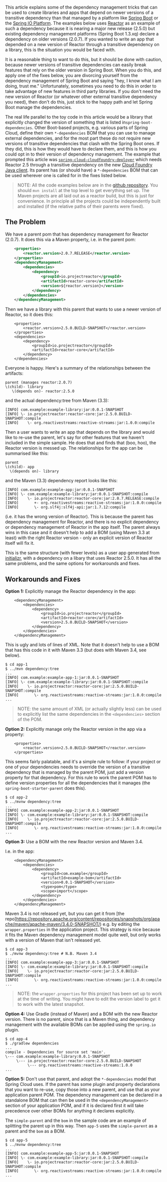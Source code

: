 This article explains some of the dependency management tricks that
can be used to create libraries and apps that depend on newer versions
of a transitive dependency than that managed by a platform like
[Spring Boot](https://projects.spring.io/spring-boot) or the
[Spring IO Platform](http://platform.spring.io/platform/). The
examples below uses [Reactor](https://projectreactor.io) as an example
of such a dependency because it is nearing a major new release (2.5.0)
but existing dependency management platforms (Spring Boot 1.3.xq)
declare a dependency on older versions (2.0.7). If you wanted to write
an app that depended on a new version of Reactor through a transitive
dependency on a library, this is the situation you would be faced
with.

It is a reasonable thing to want to do this, but it should be done
with caution, because newer versions of transitive dependencies can
easily break features that rely on the older version in Spring
Boot. When you do this, and apply one of the fixes below, you are
divorcing yourself from the dependency management of Spring Boot and
saying "hey, I know what I am doing, trust me."  Unfortunately,
sometimes you need to do this in order to take advantage of new
features in third party libraries. If you don't need the new version
of Reactor (or whatever other external transitive dependency you
need), then don't do this, just stick to the happy path and let Spring
Boot manage the dependencies.

The real life parallel to the toy code in this article would be a
library that explicitly changed the version of something that is
listed in`spring-boot-dependencies`. Other Boot-based projects,
e.g. various parts of Spring Cloud, define their own `*-dependencies`
BOM that you can use to manage external dependencies, and for the most
part these do not require new versions of transitive dependencies that
clash with the Spring Boot ones. If they did, this is how they would
have to declare them, and this is how you could opt in to their
version of dependency management. The example that prompted this
article was
[`spring-cloud-cloudfoundry-deployer`](https://github.com/spring-cloud/spring-cloud-cloudfoundry-deployer)
which needs Reactor 2.5 through a transitive dependency on the new
[Cloud Foundry Java client](https://github.com/cloudfoundry/cf-java-client). Its
parent has (or should have) a `*-dependencies` BOM that can be used
wherever one is called for in the fixes listed below.

> NOTE: All the code examples below are in the
> [github repository](https:github.com/dsyer/dependency-hell). You
> should `mvn install` at the top level to get everything set up. The
> Maven projects are all laid out as a reactor build, but this is just
> for convenience. In principle all the projects could be
> independently built and installed (if the relative paths of their
> parents were fixed).

## The Problem

We have a parent pom that has dependency management for Reactor
(2.0.7). It does this via a Maven property, i.e. in the parent pom:

```xml
	<properties>
		<reactor.version>2.0.7.RELEASE</reactor.version>
	</properties>
	<dependencyManagement>
		<dependencies>
			<dependency>
				<groupId>io.projectreactor</groupId>
				<artifactId>reactor-core</artifactId>
				<version>${reactor.version}</version>
			</dependency>
		</dependencies>
	</dependencyManagement>
```

Then we have a library with this parent that wants to use a newer
version of Reactor, so it does this:

```
	<properties>
		<reactor.version>2.5.0.BUILD-SNAPSHOT</reactor.version>
	</properties>
	<dependencies>
		<dependency>
			<groupId>io.projectreactor</groupId>
			<artifactId>reactor-core</artifactId>
		</dependency>
	</dependencies>
```

Everyone is happy. Here's a summary of the relationships between the
artifacts:

```
parent (manages reactor:2.0.7)
\(child)- library
   \(depends on)- reactor:2.5.0
```

and the actual dependency:tree from Maven (3.3):

```
[INFO] com.example:example-library:jar:0.0.1-SNAPSHOT
[INFO] \- io.projectreactor:reactor-core:jar:2.5.0.BUILD-SNAPSHOT:compile
[INFO]    \- org.reactivestreams:reactive-streams:jar:1.0.0:compile
```

Then a user wants to write an app that depends on the library and
would like to re-use the parent, let's say for other features that we
haven't included in the simple sample. He does that and finds that
(boo, hoo), the Reactor version is messed up. The relationships for
the app can be summarised like this:

```
parent
\(child)- app
  \(depends on)- library
```

and the Maven (3.3) dependency report looks like this:

```
[INFO] com.example:example-app:jar:0.0.1-SNAPSHOT
[INFO] \- com.example:example-library:jar:0.0.1-SNAPSHOT:compile
[INFO]    \- io.projectreactor:reactor-core:jar:2.0.7.RELEASE:compile
[INFO]       +- org.reactivestreams:reactive-streams:jar:1.0.0:compile
[INFO]       \- org.slf4j:slf4j-api:jar:1.7.12:compile
```

(i.e. it has the wrong version of Reactor). This is because the parent
has dependency management for Reactor, and there is no explicit
dependency or dependency management of Reactor in the app itself. The
parent always wins in this case and it doesn't help to add a BOM
(using Maven 3.3 at least) with the right Reactor version - only an
explicit version of Reactor itself will fix it.

This is the same structure (with fewer levels) as a user app generated
from [initializr](https://start.spring.io), with a dependency on a
libary that uses Reactor 2.5.0. It has all the same problems, and the
same options for workarounds and fixes.

## Workarounds and Fixes

**Option 1:** Explicitly manage the Reactor dependency in the app:

```
	<dependencyManagement>
		<dependencies>
			<dependency>
				<groupId>io.projectreactor</groupId>
				<artifactId>reactor-core</artifactId>
				<version>2.5.0.BUILD-SNAPSHOT</version>
			</dependency>
		</dependencies>
	</dependencyManagement>
```

This is ugly and lots of lines of XML. Note that it doesn't help to
use a BOM that has this code in it with Maven 3.3 (but does with
Maven 3.4, see below).

```
$ cd app-1
$ ../mvn dependency:tree
...
[INFO] com.example:example-app-1:jar:0.0.1-SNAPSHOT
[INFO] \- com.example:example-library:jar:0.0.1-SNAPSHOT:compile
[INFO]    \- io.projectreactor:reactor-core:jar:2.5.0.BUILD-SNAPSHOT:compile
[INFO]       \- org.reactivestreams:reactive-streams:jar:1.0.0:compile
...
```

> NOTE: the same amount of XML (or actually slightly less) can be used
> to explicitly list the same dependencies in the `<dependencies>`
> section of the POM.

**Option 2:** Explicitly manage only the Reactor version in the app via a
 property:

```
	<properties>
		<reactor.version>2.5.0.BUILD-SNAPSHOT</reactor.version>
	</properties>
```

This seems fairly palatable, and it's a simple rule to follow: if your
project or one of your dependencies needs to override the version of a
transitive dependency that is managed by the parent POM, just add a
version property for that dependency. For this rule to work the parent
POM has to define version properties for all the dependencies that it
manages (the `spring-boot-starter-parent` does this).

```
$ cd app-2
$ ../mvnw dependency:tree
...
[INFO] com.example:example-app-2:jar:0.0.1-SNAPSHOT
[INFO] \- com.example:example-library:jar:0.0.1-SNAPSHOT:compile
[INFO]    \- io.projectreactor:reactor-core:jar:2.5.0.BUILD-SNAPSHOT:compile
[INFO]       \- org.reactivestreams:reactive-streams:jar:1.0.0:compile
...
```

**Option 3:** Use a BOM with the new Reactor version and Maven 3.4.

I.e. in the app:

```
	<dependencyManagement>
		<dependencies>
			<dependency>
				<groupId>com.example</groupId>
				<artifactId>example-bom</artifactId>
				<version>0.0.1-SNAPSHOT</version>
				<type>pom</type>
				<scope>import</scope>
			</dependency>
		</dependencies>
	</dependencyManagement>
```

Maven 3.4 is not released yet, but you can get it from
[the repo]https://repository.apache.org/content/repositories/snapshots/org/apache/maven/apache-maven/3.4.0-SNAPSHOT/)
e.g. by editing the `wrapper.properties` in the application
project. This strategy is nice because it fits the Maven dependency
management model quite well, but only works with a version of Maven
that isn't released yet.

```
$ cd app-3
$ ./mvnw dependency:tree # N.B. Maven 3.4
...
[INFO] com.example:example-app-3:jar:0.0.1-SNAPSHOT
[INFO] \- com.example:example-library:jar:0.0.1-SNAPSHOT:compile
[INFO]    \- io.projectreactor:reactor-core:jar:2.5.0.BUILD-SNAPSHOT:compile
[INFO]       \- org.reactivestreams:reactive-streams:jar:1.0.0:compile
...
```

> NOTE: the `wrapper.properties` for this project has been set up to
> work at the time of writing. You might have to edit the version
> label to get it to work with the latest snapshot.

**Option 4:** Use Gradle (instead of Maven) and a BOM with the new Reactor
 version. There is no parent, since that is a Maven thing, and
 dependency management with the available BOMs can be applied using
 the `spring.io` plugin.

```
$ cd app-4
$ ./gradlew dependencies
...
compile - Dependencies for source set 'main'.
\--- com.example:example-library:0.0.1-SNAPSHOT
     \--- io.projectreactor:reactor-core:2.5.0.BUILD-SNAPSHOT
          \--- org.reactivestreams:reactive-streams:1.0.0
...
```

**Option 5:** Don't use that parent, and adopt the `*-dependencies` model that
 Spring Cloud uses. If the parent has some plugin and property
 declarations that you want to re-use, copy those into a new parent,
 and use that as your application parent POM. The dependency
 management can be declared in a standalone BOM that can then be used
 in the `<dependencyManagement>` section of your application POM, and
 if it is declared first it will take precedence over other BOMs for
 anything it declares explicitly.

The `simple-parent` and the `bom` in the sample code are an example of
splitting the parent up in this way. Then `app-5` uses the
`simple-parent` as a parent and the `bom` as a BOM.

```
$ cd app-5
$ ../mvnw dependency:tree
...
[INFO] com.example:example-app-5:jar:0.0.1-SNAPSHOT
[INFO] \- com.example:example-library:jar:0.0.1-SNAPSHOT:compile
[INFO]    \- io.projectreactor:reactor-core:jar:2.5.0.BUILD-SNAPSHOT:compile
[INFO]       \- org.reactivestreams:reactive-streams:jar:1.0.0:compile
...
```
